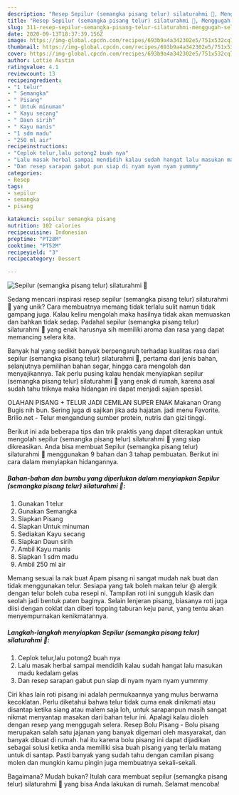 ```yaml
---
description: "Resep Sepilur (semangka pisang telur) silaturahmi 🥰, Menggugah Selera"
title: "Resep Sepilur (semangka pisang telur) silaturahmi 🥰, Menggugah Selera"
slug: 311-resep-sepilur-semangka-pisang-telur-silaturahmi-menggugah-selera
date: 2020-09-13T18:37:39.156Z
image: https://img-global.cpcdn.com/recipes/693b9a4a342302e5/751x532cq70/sepilur-semangka-pisang-telur-silaturahmi-🥰-foto-resep-utama.jpg
thumbnail: https://img-global.cpcdn.com/recipes/693b9a4a342302e5/751x532cq70/sepilur-semangka-pisang-telur-silaturahmi-🥰-foto-resep-utama.jpg
cover: https://img-global.cpcdn.com/recipes/693b9a4a342302e5/751x532cq70/sepilur-semangka-pisang-telur-silaturahmi-🥰-foto-resep-utama.jpg
author: Lottie Austin
ratingvalue: 4.1
reviewcount: 13
recipeingredient:
- "1 telur"
- " Semangka"
- " Pisang"
- " Untuk minuman"
- " Kayu secang"
- " Daun sirih"
- " Kayu manis"
- "1 sdm madu"
- "250 ml air"
recipeinstructions:
- "Ceplok telur,lalu potong2 buah nya"
- "Lalu masak herbal sampai mendidih kalau sudah hangat lalu masukan madu kedalam gelas"
- "Dan resep sarapan gabut pun siap di nyam nyam nyam yummmy"
categories:
- Resep
tags:
- sepilur
- semangka
- pisang

katakunci: sepilur semangka pisang 
nutrition: 102 calories
recipecuisine: Indonesian
preptime: "PT28M"
cooktime: "PT52M"
recipeyield: "3"
recipecategory: Dessert

---
```



![Sepilur (semangka pisang telur) silaturahmi 🥰](https://img-global.cpcdn.com/recipes/693b9a4a342302e5/751x532cq70/sepilur-semangka-pisang-telur-silaturahmi-🥰-foto-resep-utama.jpg)

Sedang mencari inspirasi resep sepilur (semangka pisang telur) silaturahmi 🥰 yang unik? Cara membuatnya memang tidak terlalu sulit namun tidak gampang juga. Kalau keliru mengolah maka hasilnya tidak akan memuaskan dan bahkan tidak sedap. Padahal sepilur (semangka pisang telur) silaturahmi 🥰 yang enak harusnya sih memiliki aroma dan rasa yang dapat memancing selera kita.

Banyak hal yang sedikit banyak berpengaruh terhadap kualitas rasa dari sepilur (semangka pisang telur) silaturahmi 🥰, pertama dari jenis bahan, selanjutnya pemilihan bahan segar, hingga cara mengolah dan menyajikannya. Tak perlu pusing kalau hendak menyiapkan sepilur (semangka pisang telur) silaturahmi 🥰 yang enak di rumah, karena asal sudah tahu triknya maka hidangan ini dapat menjadi sajian spesial.

OLAHAN PISANG + TELUR JADI CEMILAN SUPER ENAK Makanan Orang Bugis nih bun. Sering juga di sajikan jika ada hajatan. jadi menu Favorite. Brilio.net - Telur mengandung sumber protein, nutris dan gizi tinggi.


Berikut ini ada beberapa tips dan trik praktis yang dapat diterapkan untuk mengolah sepilur (semangka pisang telur) silaturahmi 🥰 yang siap dikreasikan. Anda bisa membuat Sepilur (semangka pisang telur) silaturahmi 🥰 menggunakan 9 bahan dan 3 tahap pembuatan. Berikut ini cara dalam menyiapkan hidangannya.

<!--inarticleads1-->

##### Bahan-bahan dan bumbu yang diperlukan dalam menyiapkan Sepilur (semangka pisang telur) silaturahmi 🥰:

1. Gunakan 1 telur
1. Gunakan  Semangka
1. Siapkan  Pisang
1. Siapkan  Untuk minuman
1. Sediakan  Kayu secang
1. Siapkan  Daun sirih
1. Ambil  Kayu manis
1. Siapkan 1 sdm madu
1. Ambil 250 ml air


Memang sesuai la nak buat Apam pisang ni sangat mudah nak buat dan tidak menggunakan telur. Sesiapa yang tak boleh makan telur @ alergik dengan telur boleh cuba resepi ni. Tampilan roti ini sungguh klasik dan seolah jadi bentuk paten baginya. Selain lenjeran pisang, biasanya roti juga diisi dengan coklat dan diberi topping taburan keju parut, yang tentu akan menyempurnakan kenikmatannya. 

<!--inarticleads2-->

##### Langkah-langkah menyiapkan Sepilur (semangka pisang telur) silaturahmi 🥰:

1. Ceplok telur,lalu potong2 buah nya
1. Lalu masak herbal sampai mendidih kalau sudah hangat lalu masukan madu kedalam gelas
1. Dan resep sarapan gabut pun siap di nyam nyam nyam yummmy


Ciri khas lain roti pisang ini adalah permukaannya yang mulus berwarna kecoklatan. Perlu diketahui bahwa telur tidak cuma enak dinikmati atau disantap ketika siang atau malem saja loh, untuk sarapanpun masih sangat nikmat menyantap masakan dari bahan telur ini. Apalagi kalau dioleh dengan resep yang menggugah selera. Resep Bolu Pisang - Bolu pisang merupakan salah satu jajanan yang banyak digemari oleh masyarakat, dan banyak dibuat di rumah. hal itu karena bolu pisang ini dapat dijadikan sebagai solusi ketika anda memiliki sisa buah pisang yang terlalu matang untuk di santap. Pasti banyak yang sudah tahu dengan camilan pisang molen dan mungkin kamu pingin juga membuatnya sekali-sekali. 

Bagaimana? Mudah bukan? Itulah cara membuat sepilur (semangka pisang telur) silaturahmi 🥰 yang bisa Anda lakukan di rumah. Selamat mencoba!
